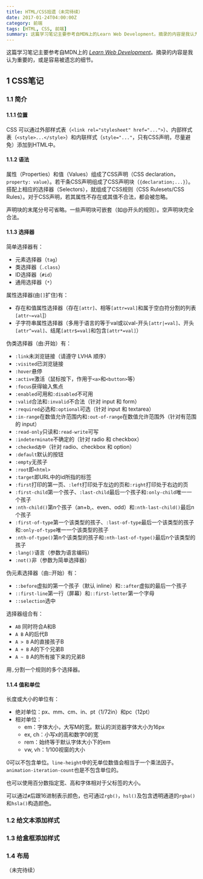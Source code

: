 ```yaml
---
title: HTML/CSS拾遗（未完待续）
date: 2017-01-24T04:00:00Z
category: 前端
tags: [HTML, CSS, 前端]
summary: 这篇学习笔记主要参考自MDN上的Learn Web Development。摘录的内容是我认为重要的，或是容易被遗忘的细节。
---
```


这篇学习笔记主要参考自MDN上的 *[Learn Web Development](https://developer.mozilla.org/en-US/docs/Learn)*。摘录的内容是我认为重要的，或是容易被遗忘的细节。

<!--more-->

## 1 CSS笔记

### 1.1 简介

#### 1.1.1 位置

CSS 可以通过外部样式表（`<link rel="stylesheet" href="...">`）、内部样式表（`<style>...</style>`）和内联样式（`style="..."`，只有CSS声明，尽量避免）添加到HTML中。

#### 1.1.2 语法

属性（Properties）和值（Values）组成了CSS声明（CSS declaration，`property: value`）。若干条CSS声明组成了CSS声明块（`{declaration;...}`）。搭配上相应的选择器（Selectors），就组成了CSS规则（CSS Rulesets/CSS Rules）。对于CSS声明，若其属性不存在或其值不合法，都会被忽略。

声明块的末尾分号可省略。一些声明块可嵌套（如@开头的规则）。空声明块完全合法。

#### 1.1.3 选择器

简单选择器有：

- 元素选择器（`tag`）
- 类选择器（`.class`）
- ID选择器（`#id`）
- 通用选择器（`*`）

属性选择器(由`[]`扩住)有：

- 存在和值属性选择器（存在`[attr]`、相等`[attr=val]`和属于空白符分割的列表`[attr~=val`]）
- 子字符串属性选择器（多用于语言的等于val或以val-开头`[attr|=val]`、开头`[attr^=val]`、结尾`[attr$=val]`和包含`[attr*=val]`）

伪类选择器（由:开始）有：

- `:link`未浏览链接（请遵守 LVHA 顺序）
- `:visited`已浏览链接
- `:hover`悬停
- `:active`激活（鼠标按下，作用于`<a>`和`<button>`等）
- `:focus`获得输入焦点
- `:enabled`可用和`:disabled`不可用
- `:valid`合法和`:invalid`不合法（针对 input 和 form）
- `:required`必选和`:optional`可选（针对 input 和 textarea）
- `:in-range`在数值允许范围内和`:out-of-range`在数值允许范围外（针对有范围的 input）
- `:read-only`只读和`:read-write`可写
- `:indeterminate`不确定的（针对 radio 和 checkbox）
- `:checked选中`（针对 radio、checkbox 和 option）
- `:default`默认的按钮
- `:empty`无孩子
- `:root`即`<html>`
- `:target`即URL中的id所指的标签
- `:first`打印的第一页、`:left`打印处于左边的页和`:right`打印处于右边的页
- `:first-child`第一个孩子、`:last-child`最后一个孩子和`:only-child`唯一一个孩子
- `:nth-child()`第n个孩子（an+b,、even、odd）和`:nth-last-child()`最后n个孩子
- `:first-of-type`第一个该类型的孩子、`:last-of-type`最后一个该类型的孩子和`:only-of-type`唯一一个该类型的孩子
- `:nth-of-type()`第n个该类型的孩子和`:nth-last-of-type()`最后n个该类型的孩子
- `:lang()`语言（参数为语言编码）
- `:not()`非（参数为简单选择器）

伪元素选择器（由::开始）有：

- `::before`虚拟的第一个孩子（默认 inline）和`::after`虚拟的最后一个孩子
- `::first-line`第一行（屏幕）和`::first-letter`第一个字母
- `::selection`选中

选择器组合有：

- `AB` 同时符合A和B
- `A B` A的后代B
- `A > B` A的直接孩子B
- `A + B` A的下个兄弟B
- `A ~ B` A的所有接下来的兄弟B

用`,`分割一个规则的多个选择器。

#### 1.1.4 值和单位

长度或大小的单位有：

- 绝对单位：px、mm、cm、in、pt（1/72in）和pc（12pt）
- 相对单位：
  - em：字体大小，大写M的宽。默认的浏览器字体大小为16px
  - ex, ch：小写x的高和数字0的宽
  - rem：始终等于默认字体大小下的em
  - vw, vh：1/100视窗的大小

0可以不包含单位。`line-height`中的无单位数值会相当于一个乘法因子。`animation-iteration-count`也是不包含单位的。

也可以使用百分数指定宽、高和字体相对于父标签的大小。

可以通过`#`后跟16进制表示颜色，也可通过`rgb()`，`hsl()`及包含透明通道的`rgba()`和`hsla()`构造颜色。

### 1.2 给文本添加样式

### 1.3 给盒框添加样式

### 1.4 布局

（未完待续）
